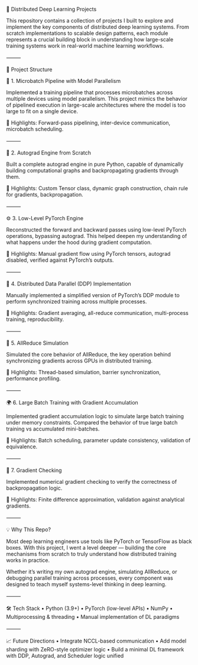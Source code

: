 🚀 Distributed Deep Learning Projects

This repository contains a collection of projects I built to explore and implement the key components of distributed deep learning systems. From scratch implementations to scalable design patterns, each module represents a crucial building block in understanding how large-scale training systems work in real-world machine learning workflows.

⸻

📂 Project Structure

🧱 1. Microbatch Pipeline with Model Parallelism

Implemented a training pipeline that processes microbatches across multiple devices using model parallelism. This project mimics the behavior of pipelined execution in large-scale architectures where the model is too large to fit on a single device.

🔧 Highlights: Forward-pass pipelining, inter-device communication, microbatch scheduling.

⸻

🧠 2. Autograd Engine from Scratch

Built a complete autograd engine in pure Python, capable of dynamically building computational graphs and backpropagating gradients through them.

🔧 Highlights: Custom Tensor class, dynamic graph construction, chain rule for gradients, backpropagation.

⸻

⚙️ 3. Low-Level PyTorch Engine

Reconstructed the forward and backward passes using low-level PyTorch operations, bypassing autograd. This helped deepen my understanding of what happens under the hood during gradient computation.

🔧 Highlights: Manual gradient flow using PyTorch tensors, autograd disabled, verified against PyTorch’s outputs.

⸻

💽 4. Distributed Data Parallel (DDP) Implementation

Manually implemented a simplified version of PyTorch’s DDP module to perform synchronized training across multiple processes.

🔧 Highlights: Gradient averaging, all-reduce communication, multi-process training, reproducibility.

⸻

🔁 5. AllReduce Simulation

Simulated the core behavior of AllReduce, the key operation behind synchronizing gradients across GPUs in distributed training.

🔧 Highlights: Thread-based simulation, barrier synchronization, performance profiling.

⸻

🌍 6. Large Batch Training with Gradient Accumulation

Implemented gradient accumulation logic to simulate large batch training under memory constraints. Compared the behavior of true large batch training vs accumulated mini-batches.

🔧 Highlights: Batch scheduling, parameter update consistency, validation of equivalence.

⸻

🔬 7. Gradient Checking

Implemented numerical gradient checking to verify the correctness of backpropagation logic.

🔧 Highlights: Finite difference approximation, validation against analytical gradients.

⸻

💡 Why This Repo?

Most deep learning engineers use tools like PyTorch or TensorFlow as black boxes. With this project, I went a level deeper — building the core mechanisms from scratch to truly understand how distributed training works in practice.

Whether it’s writing my own autograd engine, simulating AllReduce, or debugging parallel training across processes, every component was designed to teach myself systems-level thinking in deep learning.

⸻

🛠 Tech Stack
	•	Python (3.9+)
	•	PyTorch (low-level APIs)
	•	NumPy
	•	Multiprocessing & threading
	•	Manual implementation of DL paradigms

⸻

📈 Future Directions
	•	Integrate NCCL-based communication
	•	Add model sharding with ZeRO-style optimizer logic
	•	Build a minimal DL framework with DDP, Autograd, and Scheduler logic unified
